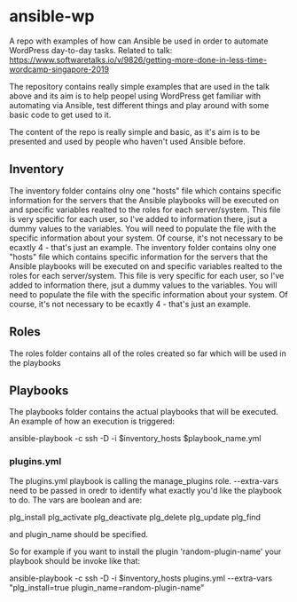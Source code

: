 # ansible-wp
A repo with examples of how can Ansible be used in order to automate WordPress day-to-day tasks. Related to talk: https://www.softwaretalks.io/v/9826/getting-more-done-in-less-time-wordcamp-singapore-2019

The repository contains really simple examples that are used in the talk above and its aim is to help peopel using WordPress get familiar with automating via Ansible, test different things and play around with some basic code to get used to it.

The content of the repo is really simple and basic, as it's aim is to be presented and used by people who haven't used Ansible before.

## Inventory

The inventory folder contains olny one "hosts" file which contains specific information for the servers that the Ansible playbooks will be executed on and specific variables realted to the roles for each server/system. This file is very specific for each user, so I've added to information there, jsut a dummy values to the variables. You will need to populate the file with the specific information about your system. Of course, it's not necessary to be ecaxtly 4 - that's just an example. 
The inventory folder contains olny one "hosts" file which contains specific information for the servers that the Ansible playbooks will be executed on and specific variables realted to the roles for each server/system. This file is very specific for each user, so I've added to information there, jsut a dummy values to the variables. You will need to populate the file with the specific information about your system. Of course, it's not necessary to be ecaxtly 4 - that's just an example.

## Roles

The roles folder contains all of the roles created so far which will be used in the playbooks

## Playbooks

The playbooks folder contains the actual playbooks that will be executed. An example of how an execution is triggered:

 ansible-playbook -c ssh -D -i $inventory_hosts $playbook_name.yml
 
 ### plugins.yml
 
The plugins.yml playbook is calling the manage_plugins role. --extra-vars need to be passed in oredr to identify what exactly you'd like the playbook to do. The vars are boolean and are:

plg_install
plg_activate
plg_deactivate
plg_delete
plg_update
plg_find

and plugin_name should be specified. 

So for example if you want to install the plugin 'random-plugin-name' your playbook should be invoke like that:

ansible-playbook -c ssh -D -i $inventory_hosts plugins.yml --extra-vars "plg_install=true plugin_name=random-plugin-name"
 
